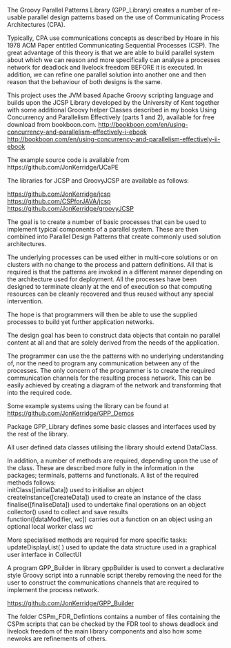 The Groovy Parallel Patterns Library (GPP_Library)
creates a number of re-usable parallel design patterns
based on the use of Communicating Process Architectures (CPA).<p>

Typically, CPA use communications concepts as described by Hoare
in his 1978 ACM Paper entitled Communicating Sequential Processes (CSP).
The great advantage of this theory is that we are able to build parallel
system about which we can reason and more specifically can analyse a
processes network for deadlock and livelock freedom BEFORE it is executed.
In addition, we can refine one parallel solution into another one and then
reason that the behaviour of both designs is the same.<p>

This project uses the JVM based Apache Groovy scripting language and builds upon the
JCSP Library developed by the University of Kent together with some additional
Groovy helper Classes described in my books Using Concurrency and
Parallelism Effectively (parts 1 and 2), available for free download
from bookboon.com.
    http://bookboon.com/en/using-concurrency-and-parallelism-effectively-i-ebook
    http://bookboon.com/en/using-concurrency-and-parallelism-effectively-ii-ebook
<p>
The example source code is available from https://github.com/JonKerridge/UCaPE<p>
The libraries for JCSP and GroovyJCSP are available as follows:<br>

https://github.com/JonKerridge/jcsp<br>
https://github.com/CSPforJAVA/jcsp<br>
https://github.com/JonKerridge/groovyJCSP <p>

The goal is to create a number of basic processes that can be used to
implement typical components of a parallel system. These are then combined
into Parallel Design Patterns that create commonly used solution architectures.<p>

The underlying processes can be used either in multi-core solutions or on
clusters with no change to the process and pattern definitions. All that
is required is that the patterns are invoked in a different manner
depending on the architecture used for deployment. All the processes have
been designed to terminate cleanly at the end of execution so that computing
resources can be cleanly recovered and thus reused without any special intervention.<p>

The hope is that programmers will then be able to use the supplied processes
to build yet further application networks.<p>

The design goal has been to construct data objects that contain no parallel
content at all and that are solely derived from the needs of the application. <p>

The programmer can use the the patterns with no underlying understanding of,
nor the need to program any communication between any of the processes. The
only concern of the programmer is to create the required communication
channels for the resulting process network. This can be easily achieved by
creating a diagram of the network and transforming that into the required code.<p>

Some example systems using the library can be found at  
https://github.com/JonKerridge/GPP_Demos<br>

Package GPP_Library defines some basic classes and interfaces used by the rest of the library.<p>
 
All user defined data classes utilising the library should extend DataClass.<p>
 
In addition, a number of methods are required, depending upon the use of the class.
These are described more fully in the information in the packages; terminals, patterns and functionals.  A list
of the required methods follows: <br>
initClass([initialData]) used to initialise an object<br>
createInstance([createData]) used to create an instance of the class<br>
finalise([finaliseData]) used to undertake final operations on an object<br>
collector() used to collect and save results<br>
function([dataModifier, wc]) carries out a function on an object using an optional local worker class wc<p>
 
More specialised methods are required for more specific tasks: <br>
updateDisplayList( ) used to update the data structure used in a graphical user interface in CollectUI<br>

A program GPP_Builder in library gppBuilder is used to convert a declarative style Groovy script into a runnable script
thereby removing the need for the user to construct the communications channels that are required to implement
the process network.<p>

https://github.com/JonKerridge/GPP_Builder<br>

The folder CSPm_FDR_Defintions contains a number of files containing the CSPm scripts that can
be checked by the FDR tool to shows deadlock and livelock freedom of the main library components
and also how some newroks are refinements of others.
 
